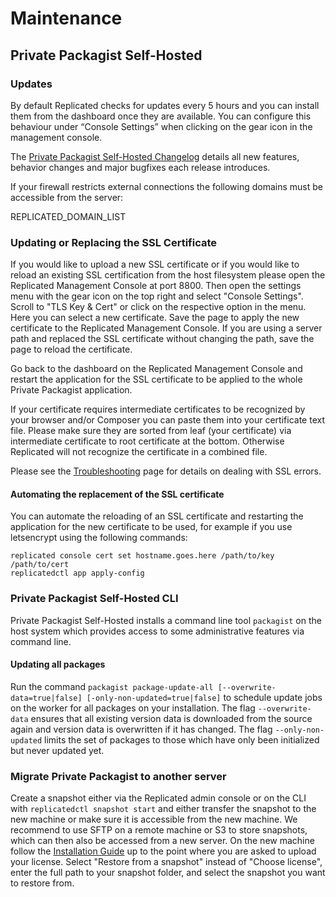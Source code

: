 # Maintenance
## Private Packagist Self-Hosted

### Updates
By default Replicated checks for updates every 5 hours and you can install them from the dashboard once they are available. You can configure this behaviour under “Console Settings” when clicking on the gear icon in the management console.

The [Private Packagist Self-Hosted Changelog](https://packagist.com/docs/self-hosted/changelog) details all new features, behavior changes and major bugfixes each release introduces.

If your firewall restricts external connections the following domains must be accessible from the server:

REPLICATED_DOMAIN_LIST
   
### Updating or Replacing the SSL Certificate
If you would like to upload a new SSL certificate or if you would like to reload an existing SSL certification from the host filesystem please open the Replicated Management Console at port 8800.
Then open the settings menu with the gear icon on the top right and select "Console Settings". Scroll to "TLS Key & Cert" or click on the respective option in the menu. Here you can select a new certificate.
Save the page to apply the new certificate to the Replicated Management Console. If you are using a server path and replaced the SSL certificate without changing the path, save the page to reload the certificate.

Go back to the dashboard on the Replicated Management Console and restart the application for the SSL certificate to be applied to the whole Private Packagist application.

If your certificate requires intermediate certificates to be recognized by your browser and/or Composer you can paste them into your certificate text file. Please make sure they are sorted from leaf (your certificate) via intermediate certificate to root certificate at the bottom. Otherwise Replicated will not recognize the certificate in a combined file.

Please see the [Troubleshooting](./troubleshooting.md) page for details on dealing with SSL errors.

#### Automating the replacement of the SSL certificate

You can automate the reloading of an SSL certificate and restarting the application for the new certificate to be used, for example if you use letsencrypt using the following commands:

```
replicated console cert set hostname.goes.here /path/to/key /path/to/cert
replicatedctl app apply-config
```

### Private Packagist Self-Hosted CLI

Private Packagist Self-Hosted installs a command line tool `packagist` on the host system which provides access to some administrative features via command line.

#### Updating all packages

Run the command `packagist package-update-all [--overwrite-data=true|false] [-only-non-updated=true|false]` to schedule update jobs on the worker for all packages on your installation. The flag `--overwrite-data` ensures that all existing version data is downloaded from the source again and version data is overwritten if it has changed. The flag `--only-non-updated` limits the set of packages to those which have only been initialized but never updated yet.

### Migrate Private Packagist to another server

Create a snapshot either via the Replicated admin console or on the CLI with `replicatedctl snapshot start` and either transfer the snapshot to the new machine or make sure it is accessible from the new machine. We recommend to use SFTP on a remote machine or S3 to store snapshots, which can then also be accessed from a new server.
On the new machine follow the [Installation Guide](./installation.md) up to the point where you are asked to upload your license.
Select "Restore from a snapshot" instead of "Choose license", enter the full path to your snapshot folder, and select the snapshot you want to restore from.
